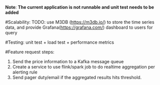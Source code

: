 **Note**: 
**The current application is not runnable and unit test needs to be added**

#Scalability: 
TODO: use M3DB (https://m3db.io/) to store the time series data, and provide Grafana(https://grafana.com/) dashboard to users for query

#Testing:
unit test + load test + performance metrics

#Feature request
steps: 
1. Send the price information to a Kafka message queue
2. Create a service to use flink/spark job to do realtime aggregation per alerting rule
3. Send pager duty/email if the aggregated results hits threshold.